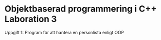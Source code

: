 Objektbaserad programmering i C++ Laboration 3
==============================================

Uppgift 1: Program för att hantera en personlista enligt OOP
